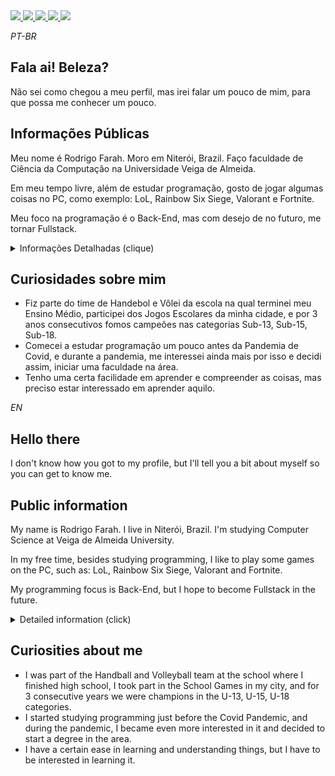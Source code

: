 <div>
    <a target='_blank' href="https://twitch.tv/rcfarah">
        <img src="https://img.shields.io/badge/Twitch-9146FF?style=for-the-badge&logo=twitch&logoColor=white">
    </a>
    <a target='_blank' href="https://twitter.com/RcFarah_">
        <img src="https://img.shields.io/badge/Twitter-1DA1F2?style=for-the-badge&logo=twitter&logoColor=white">
    </a>
    <a target='_blank' href="https://instagram.com/rcfarah_">
        <img src="https://img.shields.io/badge/Instagram-E4405F?style=for-the-badge&logo=instagram&logoColor=white">
    </a>
    <a target='_blank' href="https://linkedin.com/in/rcfarah">
        <img src="https://img.shields.io/badge/LinkedIn-0077B5?style=for-the-badge&logo=linkedin&logoColor=white">
    </a>
    <a target='_blank' href="https://www.youtube.com/c/RcFarah">
        <img src="https://img.shields.io/badge/YouTube-FF0000?style=for-the-badge&logo=youtube&logoColor=white">
    </a>
</div>

*PT-BR*

## Fala ai! Beleza?

Não sei como chegou a meu perfil, mas irei falar um pouco de mim, para que possa me conhecer um pouco.

## Informações Públicas

Meu nome é Rodrigo Farah. Moro em Niterói, Brazil. Faço faculdade de Ciência da Computação na Universidade Veiga de Almeida.

Em meu tempo livre, além de estudar programação, gosto de jogar algumas coisas no PC, como exemplo: LoL, Rainbow Six Siege, Valorant e Fortnite.

Meu foco na programação é o Back-End, mas com desejo de no futuro, me tornar Fullstack.

<details align="left">
  <summary>Informações Detalhadas (clique)</summary> 
 

  - **👱🏻 Nome**: Rodrigo Corrêa de Sá Farah
  - **⏳ Idade**: 21
  - **🚩 Moro em**: Niterói - RJ, Brasil
  - **🔎 Stack**: <img height="30" width="40" src="https://github.com/devicons/devicon/blob/master/icons/python/python-original.svg"> <img height="30" width="40" src="https://github.com/devicons/devicon/blob/master/icons/java/java-original.svg"> <img height="30" width="40" src="https://github.com/devicons/devicon/blob/master/icons/c/c-original.svg"> <img height="30" width="40" src="https://github.com/devicons/devicon/blob/master/icons/cplusplus/cplusplus-original.svg">  <img height="30" width="40" src="https://github.com/devicons/devicon/blob/master/icons/csharp/csharp-original.svg">
  - **🔭 Universidade**: Ciência da Computação - Universidade Veiga de Almeida
  - **📫 Email:** `rodrigocsfarah@gmail.com`
  - **✉️ Discord**: `@rcfarah` 
</details>


## Curiosidades sobre mim

* Fiz parte do time de Handebol e Vôlei da escola na qual terminei meu Ensino Médio, participei dos Jogos Escolares da minha cidade, e por 3 anos consecutivos fomos campeôes nas categorias Sub-13, Sub-15, Sub-18.
* Comecei a estudar programação um pouco antes da Pandemia de Covid, e durante a pandemia, me interessei ainda mais por isso e decidi assim, iniciar uma faculdade na área.
* Tenho uma certa facilidade em aprender e compreender as coisas, mas preciso estar interessado em aprender aquilo.

*EN*

## Hello there

I don't know how you got to my profile, but I'll tell you a bit about myself so you can get to know me.

## Public information

My name is Rodrigo Farah. I live in Niterói, Brazil. I'm studying Computer Science at Veiga de Almeida University.

In my free time, besides studying programming, I like to play some games on the PC, such as: LoL, Rainbow Six Siege, Valorant and Fortnite.

My programming focus is Back-End, but I hope to become Fullstack in the future.

<details align="left">
  <summary>Detailed information (click)</summary> 
 

  - **👱🏻 Name**: Rodrigo Corrêa de Sá Farah
  - **⏳ Age**: 21
  - **🚩 Live In**: Niterói - RJ, Brasil
  - **🔎 Stack**: <img height="30" width="40" src="https://github.com/devicons/devicon/blob/master/icons/python/python-original.svg"> <img height="30" width="40" src="https://github.com/devicons/devicon/blob/master/icons/java/java-original.svg"> <img height="30" width="40" src="https://github.com/devicons/devicon/blob/master/icons/c/c-original.svg"> <img height="30" width="40" src="https://github.com/devicons/devicon/blob/master/icons/cplusplus/cplusplus-original.svg">  <img height="30" width="40" src="https://github.com/devicons/devicon/blob/master/icons/csharp/csharp-original.svg">
  - **🔭 University**: Ciência da Computação - Universidade Veiga de Almeida
  - **📫 Email:** `rodrigocsfarah@gmail.com`
  - **✉️ Discord**: `@rcfarah` 
</details>

## Curiosities about me

* I was part of the Handball and Volleyball team at the school where I finished high school, I took part in the School Games in my city, and for 3 consecutive years we were champions in the U-13, U-15, U-18 categories.
* I started studying programming just before the Covid Pandemic, and during the pandemic, I became even more interested in it and decided to start a degree in the area.
* I have a certain ease in learning and understanding things, but I have to be interested in learning it.

<!--
**RcFarah/RcFarah** is a ✨ _special_ ✨ repository because its `README.md` (this file) appears on your GitHub profile.

Here are some ideas to get you started:

- 🔭 I’m currently working on ...
- 🌱 I’m currently learning ...
- 👯 I’m looking to collaborate on ...
- 🤔 I’m looking for help with ...
- 💬 Ask me about ...
- 📫 How to reach me: ...
- 😄 Pronouns: ...
- ⚡ Fun fact: ...
-->
